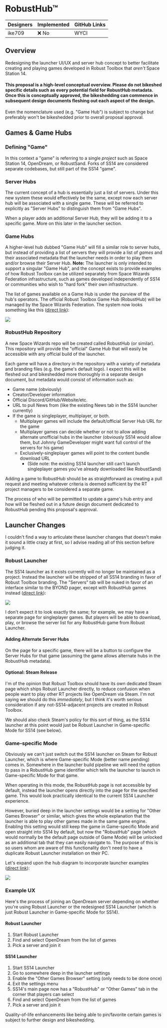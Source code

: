 # RobustHub™

| Designers | Implemented | GitHub Links |
|---|---|---|
| ike709 | :x: No | WYCI |

## Overview

Redesigning the launcher UI/UX and server hub concept to better facilitate creating and playing games developed in Robust Toolbox that *aren't* Space Station 14.

#### This proposal is a high-level conceptual overview. Please do not bikeshed specific details such as every potential field for RobustHub metadata. Once this is conceptually approved, the bikeshedding can commence in subsequent design documents fleshing out each aspect of the design.

Even the nomenclature used (e.g. "Game Hub") is subject to change but preferably won't be bikeshedded prior to overall proposal approval.

## Games & Game Hubs

### Defining "Game"
In this context a "game" is referring to a single *project* such as Space Station 14, OpenDream, or RobustSand. Forks of SS14 are considered separate codebases, but still part of the SS14 "game". 

### Server Hubs
The current concept of a hub is essentially just a list of servers. Under this new system these would effectively be the same, except now each server hub will be associated with a single game. These will be referred to explicitly as "Server Hubs" to distinguish them from "Game Hubs".

When a player adds an additional Server Hub, they will be adding it to a specific game. More on this later in the launcher section.

### Game Hubs
A higher-level hub dubbed "Game Hub" will fill a similar role to server hubs, but instead of providing a list of servers they will provide a list of *games* and their associated metadata that the launcher needs in order to play them and/or browse their Server Hub. **Note:** The launcher is only intended to support a singular "Game Hub", and the concept exists to provide examples of how Robust Toolbox can be utilized separately from Space Wizards Federation infrastructure, such as games developed independently of SS14 or communities who wish to "hard fork" their own infrastructure.

The list of games available on a Game Hub is under the purview of the hub's operators. The official Robust Toolbox Game Hub (RobustHub) will be managed by the Space Wizards Federation. The system now looks something like this ([direct link](https://i.imgur.com/lyRfy8t.png)):

<img src="https://i.imgur.com/lyRfy8t.png" />

### RobustHub Repository
A new Space Wizards repo will be created called RobustHub (or similar). This repository will provide the "official" Game Hub that will easily be accessible with any official build of the launcher.

Each game will have a directory in the repository with a variety of metadata and branding files (e.g. the game's default logo). I expect this will be fleshed out and bikeshedded more thoroughly in a separate design document, but metadata would consist of information such as:
- Game name (obviously)
- Creator/Developer information
- Official Discord/GitHub/Website/etc.
- URL to pull News from (like the existing News tab in the SS14 launcher currently)
- If the game is singleplayer, multiplayer, or both. 
	- Multiplayer games will include the default/official Server Hub URL for the game
	- Multiplayer games can decide whether or not to allow adding alternate unofficial hubs in the launcher (obviously SS14 would allow them, but Johnny GameDeveloper might want full control of the servers for his game)
	- Exclusively-singleplayer games will point to the content bundle download URL 
		- (Side note: the existing SS14 launcher still can't launch singleplayer games you've already downloaded like RobustSand)

Adding a game to RobustHub should be as straightforward as creating a pull request and meeting whatever criteria is deemed sufficient by the RT project managers to be considered a separate game.

The process of who will be permitted to update a game's hub entry and how will be fleshed out in a future design document dedicated to RobustHub pending this proposal's approval.

## Launcher Changes
 
 I couldn't find a way to articulate these launcher changes that doesn't make it sound a little crazy at first, so I advise reading all of this section before judging it.

### Robust Launcher
The SS14 launcher as it exists currently will no longer be maintained as a project. Instead the launcher will be stripped of all SS14 branding in favor of Robust Toolbox branding. The "Servers" tab will be nuked in favor of an interface similar to the BYOND pager, except with RobustHub games instead ([direct link](https://i.imgur.com/DSXdzyP.png)):

<img src="https://i.imgur.com/DSXdzyP.png" />

I don't expect it to look exactly the same; for example, we may have a separate page for singleplayer games. But players will be able to download, play, or browse the server list for any RobustHub game from Robust Launcher.

#### Adding Alternate Server Hubs
On the page for a specific game, there will be a button to configure the Server Hubs for that game (assuming the game allows alternate hubs in the RobustHub metadata).

#### Optional: Steam Release
I'm of the opinion that Robust Toolbox should have its own dedicated Steam page which ships Robust Launcher directly, to reduce confusion when people want to play other RT projects like OpenDream via Steam. I'm not saying we should do this *immediately*, but I think it's worth serious consideration if any not-SS14-adjacent projects are created in Robust Toolbox.

We should also check Steam's policy for this sort of thing, as the SS14 launcher at this point would just be Robust Launcher in Game-specific Mode for SS14 (see below).

### Game-specific Mode
Obviously we can't just switch out the SS14 launcher on Steam for Robust Launcher, which is where Game-specific Mode (better name pending) comes in. Somewhere in the launcher build pipeline we will need the option to pass in a RobustHub game identifier which tells the launcher to launch in Game-specific Mode for that game.

When operating in this mode, the RobustHub page is not accessible by default, instead the launcher opens directly into the page for the specified game. This would look practically identical to the current SS14 Launcher experience.

However, buried deep in the launcher settings would be a setting for "Other Games Browser" or similar, which gives the whole explanation that the launcher is able to play other games made in the same game engine. Enabling this setting would still keep the game in Game-specific Mode and open straight into SS14 by default, but now the "RobustHub" page (which would normally be the default page outside of Game Mode) will be unlocked as an additional tab that they can easily navigate to. The purpose of this is so users whom are aware of this functionality don't need to have a duplicate Robust Launcher installation on their PC.

Let's expand upon the hub diagram to incorporate launcher examples ([direct link](https://i.imgur.com/Kz5KM6Y.png)):

<img src="https://i.imgur.com/Kz5KM6Y.png" />

### Example UX
Here's the process of joining an OpenDream server depending on whether you're using Robust Launcher or the redesigned SS14 Launcher (which is just Robust Launcher in Game-specific Mode for SS14).

#### Robust Launcher
1. Start Robust Launcher
2. Find and select OpenDream from the list of games
3. Pick a server and join it

#### SS14 Launcher
1. Start SS14 Launcher
2. Go to somewhere deep in the launcher settings
3. Enable the "Other Games Browser" setting (only needs to be done once)
4. Exit the settings menu
5. SS14's main page now has a "RobustHub" or "Other Games" tab in the corner that players can select
6. Find and select OpenDream from the list of games
7. Pick a server and join it

Quality-of-life enhancements like being able to pin/favorite certain games is subject to further design and bikeshedding.
